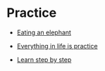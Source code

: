 # Practice


 - [Eating an elephant](../Eating%20an%20elephant/index.md)
    
 - [Everything in life is practice](../Everything%20in%20life%20is%20practice/index.md)
    
 - [Learn step by step](../Learn%20step%20by%20step/index.md)
    
